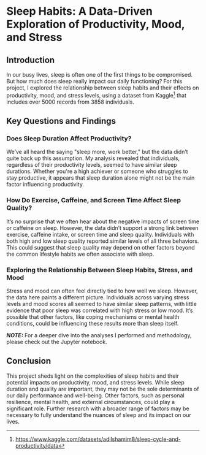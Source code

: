 # Sleep Habits: A Data-Driven Exploration of Productivity, Mood, and Stress

## Introduction
In our busy lives, sleep is often one of the first things to be compromised. But how much does sleep really impact our daily functioning? For this project, I explored the relationship between sleep habits and their effects on productivity, mood, and stress levels, using a dataset from Kaggle[^1] that includes over 5000 records from 3858 individuals.

## Key Questions and Findings
### Does Sleep Duration Affect Productivity?

We’ve all heard the saying "sleep more, work better," but the data didn’t quite back up this assumption. My analysis revealed that individuals, regardless of their productivity levels, seemed to have similar sleep durations. Whether you're a high achiever or someone who struggles to stay productive, it appears that sleep duration alone might not be the main factor influencing productivity.

### How Do Exercise, Caffeine, and Screen Time Affect Sleep Quality?

It’s no surprise that we often hear about the negative impacts of screen time or caffeine on sleep. However, the data didn’t support a strong link between exercise, caffeine intake, or screen time and sleep quality. Individuals with both high and low sleep quality reported similar levels of all three behaviors. This could suggest that sleep quality may depend on other factors beyond the common lifestyle habits we often associate with sleep.

### Exploring the Relationship Between Sleep Habits, Stress, and Mood

Stress and mood can often feel directly tied to how well we sleep. However, the data here paints a different picture. Individuals across varying stress levels and mood scores all seemed to have similar sleep patterns, with little evidence that poor sleep was correlated with high stress or low mood. It’s possible that other factors, like coping mechanisms or mental health conditions, could be influencing these results more than sleep itself.

***NOTE:*** For a deeper dive into the analyses I performed and methodology, please check out the Jupyter notebook.

## Conclusion
This project sheds light on the complexities of sleep habits and their potential impacts on productivity, mood, and stress levels. While sleep duration and quality are important, they may not be the sole determinants of our daily performance and well-being. Other factors, such as personal resilience, mental health, and external circumstances, could play a significant role. Further research with a broader range of factors may be necessary to fully understand the nuances of sleep and its impact on our lives.

[^1]: https://www.kaggle.com/datasets/adilshamim8/sleep-cycle-and-productivity/data
